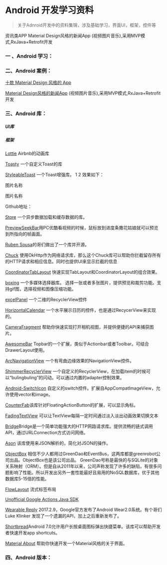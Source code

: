 # Android 开发学习资料

> 关于Adnroid开发中的资料集锦，涉及基础学习，界面UI，框架，控件等

资讯类APP
Material Design风格的新闻App (视频图片音乐),采用MVP模式,RxJava+Retrofit开发

### 一 、Android 学习：



### 二、Android 案例：

[十款 Material Design 风格的 App](https://my.oschina.net/hardbone/blog/745931)

[Material Design风格的新闻App](https://github.com/javaexception/EntertainmentTop) (视频图片音乐),采用MVP模式,RxJava+Retrofit开发

### 三、Android 库：


##### UI库

##### 框架

[Lottie](https://github.com/airbnb/lottie-android)  Airbnb的动画库

[Toasty](https://github.com/GrenderG/Toasty) 一个自定义Toast的库


[StyleableToast](https://github.com/Muddz/StyleableToast) 一个Toast增强库。
1
2
效果如下：

图片名称

图片名称

Github地址：

[Store](https://github.com/NYTimes/Store) 一个异步数据加载和缓存数据的库。


[PreviewSeekBar](https://github.com/rubensousa/PreviewSeekBar)用PC优酷看视频的时候，鼠标放到进度条撒花姑娘就可以预览到所指向的帧画面。

[Ruben Sousa](https://medium.com/@rubensousa)的哥们做出了一个库并开源。

[Chuck](https://github.com/jgilfelt/chuck) 使用OkHttp作为网络请求库，那么这个Chuck库可以帮助你拦截留存所有的HTTP请求和相应信息。同时也提供UI来显示拦截的信息

[CoordinatorTabLayout](https://github.com/hugeterry/CoordinatorTabLayout) 快速实现TabLayout和CoordinatorLayout的组合效果。

[boxing](https://github.com/Bilibili/boxing) 一个多媒体选择器库。 选择一张或者多张图片，提供预览和裁剪功能。支持gif图，选择视频和图像压缩功能。


[excelPanel](https://github.com/zhouchaoyuan/excelPanel) 一个二维的RecyclerView控件


[HorizontalCalendar](https://github.com/Mulham-Raee/HorizontalCalendar) 一个水平展示日历的控件，也是通过RecycerView来实现的。


[CameraFragment](https://github.com/florent37/CameraFragment) 帮助你快速实现打开相机视图，并提供便捷的API来捕获图片。


[AwesomeBar](https://github.com/florent37/AwesomeBar) Topbar的一个扩展，类似于Actionbar或者Toolbar。可结合DrawerLayout使用。

[ArcNavigationView](https://github.com/rom4ek/ArcNavigationView) 一个有弯曲边缘效果的NavigationView控件。

[ShimmerRecyclerView](https://github.com/sharish/ShimmerRecyclerView) 一个自定义的RecyclerView，在加载item的时候可以“bulingbuling”的闪动。可以通过内置的adapter控制效果。

[Android-SwitchIcon](https://github.com/zagum/Android-SwitchIcon) 自定义的switch控件。扩展自AppCompatImageView，允许使用vector和image。

[CounterFab](https://github.com/andremion/CounterFab)该库针对FloatingActionButton的扩展，可以显示角标。

[FadingTextView](https://github.com/rosenpin/FadingTextView) 可以让TextView每隔一定时间通过淡入淡出动画效果切换文本

[Bridge](https://github.com/afollestad/bridge)Bridge是一个简单功能强大的HTTP网路请求库。提供流畅的链式调用API，通过URLConnection方式访问网络。

[Ason](https://github.com/afollestad/ason) 该库使用来JSON解析的，简化对JSON的操作。

[ObjectBox](https://github.com/greenrobot/ObjectBox)
相信不少人都用过GreenDao和EventBus，这两库都是greenrobot公司出品。ObjectBox也是该公司出品。
GreenDao号称是最快的与SQLite的对象关系映射（ORM）。但是自从2011年以来，公司声称发现了许多的缺陷，有很多问题影响了性能。所以开发出另外一套性能最好且易用的NoSQL数据库，优于其他数据库5-15倍的性能。


[FlowLayout](https://github.com/nex3z/FlowLayout) 流式标签布局 

[Unofficial Google Actions Java SDK](https://github.com/frogermcs/Google-Actions-Java-SDK)

[Wearable Reply](https://github.com/klinker24/wearable-reply)
2017.2.9，Google官方发布了Android Wear2.0系统。有个哥们Luke Klinker 发现了一个遗漏的API，加上之后重新发布了。

[Shortbread](https://github.com/MatthiasRobbers/shortbread)Android 7.0允许用户长按桌面图标弹出快捷菜单。该库可以帮助开发者快速开发app shortcuts。

[Material About](https://github.com/jrvansuita/MaterialAbout) 帮助你快速开发一个Material风格的关于界面。


### 四、Android 版本：
